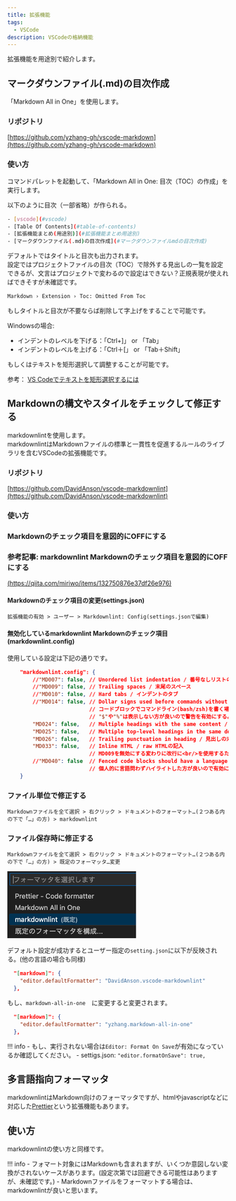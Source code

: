 ```yaml
---
title: 拡張機能
tags:
  - VSCode
description: VSCodeの格納機能
---
```


拡張機能を用途別で紹介します。

## マークダウンファイル(.md)の目次作成

「Markdown All in One」を使用します。

### リポジトリ

[https://github.com/yzhang-gh/vscode-markdown](https://github.com/yzhang-gh/vscode-markdown)

### 使い方

コマンドパレットを起動して、「Markdown All in One: 目次（TOC）の作成」を実行します。

以下のように目次（一部省略）が作られる。

```bash
- [vscode](#vscode)
- [Table Of Contents](#table-of-contents)
- [拡張機能まとめ(用途別)](#拡張機能まとめ用途別)
- [マークダウンファイル(.md)の目次作成](#マークダウンファイルmdの目次作成)
```

デフォルトではタイトルと目次も出力されます。<br />
設定ではプロジェクトファイルの目次（TOC）で除外する見出しの一覧を設定できるが、文言はプロジェクトで変わるので設定はできない？正規表現が使えればできそすが未確認です。

```bash
Markdown › Extension › Toc: Omitted From Toc
```

もしタイトルと目次が不要ならば削除して字上げをすることで可能です。

Windowsの場合:

- インデントのレベルを下げる：「Ctrl+\]」 or 「Tab」
- インデントのレベルを上げる：「Ctrl＋\[」 or 「Tab＋Shift」

もしくはテキストを矩形選択して調整することが可能です。

参考： [VS Codeでテキストを矩形選択するには](https://atmarkit.itmedia.co.jp/ait/articles/1805/11/news022.html)

## Markdownの構文やスタイルをチェックして修正する

markdownlintを使用します。<br />
markdownlintはMarkdownファイルの標準と一貫性を促進するルールのライブラリを含むVSCodeの拡張機能です。

### リポジトリ

[https://github.com/DavidAnson/vscode-markdownlint](https://github.com/DavidAnson/vscode-markdownlint)

### 使い方

### Markdownのチェック項目を意図的にOFFにする

### 参考記事: markdownlint Markdownのチェック項目を意図的にOFFにする

[(https://qiita.com/miriwo/items/132750876e37df26e976)](https://qiita.com/miriwo/items/132750876e37df26e976)

#### Markdownのチェック項目の変更(settings.json)

```text
拡張機能の有効 > ユーザー > Markdownlint: Config(settings.jsonで編集)
```

#### 無効化しているmarkdownlint Markdownのチェック項目(markdownlint.config)

使用している設定は下記の通りです。

```json
    "markdownlint.config": {
        //"MD007": false, // Unordered list indentation / 番号なしリストのインデント
        //"MD009": false, // Trailing spaces / 末尾のスペース
        //"MD010": false, // Hard tabs / インデントのタブ
        //"MD014": false, // Dollar signs used before commands without showing output / コマンドの前にドル記号を使用して出力を表示しない
                          // コードブロックでコマンドライン(bash/zsh)を書く場合、コピー＆ペーストを考慮すると、
                          // "$"や"%"は表示しない方が良いので警告を有効にする。(見た目重視であれば無効にする。)
        "MD024": false,   // Multiple headings with the same content / 同じ内容の複数の見出し
        "MD025": false,   // Multiple top-level headings in the same document / 同じドキュメント内の複数のトップレベルの見出し
        "MD026": false,   // Trailing punctuation in heading / 見出しの末尾の句読点
        "MD033": false,   // Inline HTML / raw HTMLの記入
                          // MD009を無効にする変わりに改行に<br/>を使用するため無効にする。
        //"MD040": false  // Fenced code blocks should have a language specified / フェンスされたコードブロックには言語を指定する必要があります
                          // 個人的に言語問わずハイライトした方が良いので有効にする。
    }
```

### ファイル単位で修正する

```text
Markdownファイルを全て選択 > 右クリック > ドキュメントのフォーマット…(２つある内の下で「…」の方) > markdownlint
```

### ファイル保存時に修正する

```text
Markdownファイルを全て選択 > 右クリック > ドキュメントのフォーマット…(２つある内の下で「…」の方) > 既定のフォーマッタ…変更
```

![markdown-defaultFormatter](./images/markdown-defaultFormatter.png)

デフォルト設定が成功するとユーザー指定の`setting.json`に以下が反映される。(他の言語の場合も同様)

```json
  "[markdown]": {
    "editor.defaultFormatter": "DavidAnson.vscode-markdownlint"
  },
```

もし、`markdown-all-in-one`　に変更すると変更されます。

```json
  "[markdown]": {
    "editor.defaultFormatter": "yzhang.markdown-all-in-one"
  },
```

!!! info
    - もし、実行されない場合は`Editor: Format On Save`が有効になっているか確認してください。
    - settigs.json: `"editor.formatOnSave": true,`

## 多言語指向フォーマッタ

markdownlintはMarkdown向けのフォーマッタですが、htmlやjavascriptなどに対応した[Prettier](https://prettier.io/)という拡張機能もあります。

## 使い方

markdownlintの使い方と同様です。

!!! info
    - フォマート対象にはMarkdownも含まれますが、いくつか意図しない変換がされないケースがあります。(設定次第では回避できる可能性はありますが、未確認です。)
    - Markdownファイルをフォーマットする場合は、markdownlintが良いと思います。
